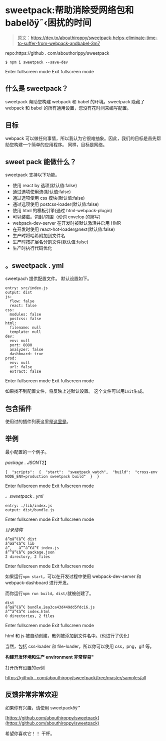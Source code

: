 # sweetpack:帮助消除受网络包和 babelðÿ˜‹困扰的时间

> 原文：<https://dev.to/abouthiroppy/sweetpack-helps-eliminate-time-to-suffer-from-webpack-andbabel-3m7>

repo:https://github . com/abouthorippy/sweetpack

```
$ npm i sweetpack --save-dev 
```

Enter fullscreen mode Exit fullscreen mode

## 什么是 sweetpack？

sweetpack 帮助您构建 webpack 和 babel 的环境。sweetpack 隐藏了 webpack 和 babel 的所有通用设置，您没有花时间来编写配置。

## 目标

webpack 可以做任何事情，所以我认为它很难抽象。因此，我们的目标是首先帮助您构建一个简单的应用程序。
同样，目标是网络。

## sweet pack 能做什么？

sweetpack 支持以下功能。

*   使用 react by 选项(默认值:false)
*   通过选项使用流(默认值:false)
*   通过选项使用 css 模块(默认值:false)
*   通过选项使用 postcss-loader(默认值:false)
*   使用 html 的模板引擎(通过 html-webpack-plugin)
*   可以装载。包封/包围（动词 envelop 的简写）
*   webpack-dev-server 在开发时被默认激活并启用 HMR
*   在开发时使用 react-hot-loader@next(默认值:false)
*   生产时将哈希附加到文件名
*   生产时按扩展名分割文件(默认值:false)
*   生产时执行代码优化

## 。sweetpack . yml

sweetpach 提供配置文件。
默认设置如下。

```
entry: src/index.js
output: dist
js:
  flow: false
  react: false
css:
  modules: false
  postcss: false
html:
  filename: null
  template: null
dev:
  env: null
  port: 8080
  analyzer: false
  dashboard: true
prod:
  env: null
  url: false
  extract: false 
```

Enter fullscreen mode Exit fullscreen mode

如果找不到配置文件，将反映上述默认设置。
这个文件可以用`init`生成。

## 包含插件

使用过的插件列表这里是[这里是](https://github.com/abouthiroppy/sweetpack#activated-plugins)。

## 举例

最小配置的一个例子。

*package . JSON*T2】

```
{  "scripts":  {  "start":  "sweetpack watch",  "build":  "cross-env NODE_ENV=production sweetpack build"  }  } 
```

Enter fullscreen mode Exit fullscreen mode

*。sweetpack . yml*

```
entry: ./lib/index.js
output: dist/bundle.js 
```

Enter fullscreen mode Exit fullscreen mode

*目录结构*

```
â”œâ”€â”€ dist
â”œâ”€â”€ lib
â”‚   â””â”€â”€ index.js
â””â”€â”€ package.json
2 directory, 2 files 
```

Enter fullscreen mode Exit fullscreen mode

如果运行`npm start`，可以在开发过程中使用 webpack-dev-server 和 webpack-dashboard 进行开发。

而你运行`npm run build`，`dist/`就被创建了。

```
dist
â”œâ”€â”€ bundle.2ea3ca43d449dd5fdc16.js
â””â”€â”€ index.html
0 directories, 2 files 
```

Enter fullscreen mode Exit fullscreen mode

html 和 js 被自动创建，散列被添加到文件名中。(也进行了优化)

当然，包括 css-loader 和 file-loader，所以你可以使用 css，png，gif 等。

**构建开发环境和生产 environment 非常容易"**

打开所有设置的示例

[https://github . com/abouthiropy/sweetpack/tree/master/samples/all](https://github.com/abouthiroppy/sweetpack/tree/master/samples/all)

## 反馈非常非常欢迎

如果你有兴趣，请使用 sweetpackðÿ™

[https://github.com/abouthiroppy/sweetpack](https://github.com/abouthiroppy/sweetpack)

希望你喜欢它！！
干杯。